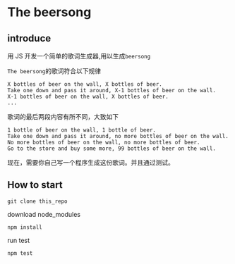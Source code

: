 # The beersong

## introduce
用 JS 开发一个简单的歌词生成器,用以生成`beersong`

`The beersong`的歌词符合以下规律

    X bottles of beer on the wall, X bottles of beer.
    Take one down and pass it around, X-1 bottles of beer on the wall.
    X-1 bottles of beer on the wall, X bottles of beer.
    ...

歌词的最后两段内容有所不同，大致如下
    
    1 bottle of beer on the wall, 1 bottle of beer.
    Take one down and pass it around, no more bottles of beer on the wall.
    No more bottles of beer on the wall, no more bottles of beer.
    Go to the store and buy some more, 99 bottles of beer on the wall.
    
现在，需要你自己写一个程序生成这份歌词。并且通过测试。

## How to start

    git clone this_repo

download node_modules
    
    npm install

run test 

    npm test

